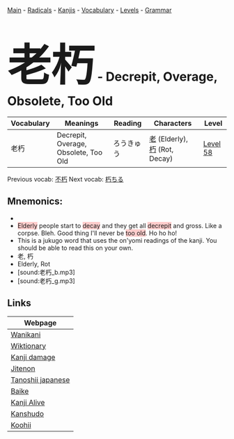 <style> bigfont {font-size: 100px}</style>
[Main](../README.md) -
[Radicals](../radicals.md) -
[Kanjis](../kanjis.md) -
[Vocabulary](../vocabulary.md) -
[Levels](../levels.md) -
[Grammar](../grammar.md)
# <bigfont> 老朽</bigfont> - Decrepit, Overage, Obsolete, Too Old 

| Vocabulary | Meanings | Reading | Characters | Level |
| --- | --- | --- | --- | --- |
| 老朽 | Decrepit, Overage, Obsolete, Too Old | ろうきゅう |  [老](../kanjis/老.md) (Elderly), [朽](../kanjis/朽.md) (Rot, Decay) | [Level 58](../levels/wk_level58.md) |

Previous vocab: [不朽](不朽.md) Next vocab: [朽ちる](朽ちる.md) 

## Mnemonics:

* 
* <span style="background-color:#ffcccb"> Elderly</span> people start to <span style="background-color:#ffcccb"> decay</span> and they get all <span style="background-color:#ffcccb"> decrepit</span> and gross. Like a corpse. Bleh. Good thing I'll never be <span style="background-color:#ffcccb"> too old</span>. Ho ho ho!
* This is a jukugo word that uses the on'yomi readings of the kanji. You should be able to read this on your own.
* 老, 朽
* Elderly, Rot
* [sound:老朽_b.mp3]
* [sound:老朽_g.mp3]


## Links 

| Webpage |
| --- |
| [Wanikani          ](https://www.wanikani.com/kanji/老朽) |
| [Wiktionary        ](https://en.wiktionary.org/wiki/老朽) |
| [Kanji damage      ](http://www.kanjidamage.com/kanji/search?utf8=✓&q=老朽) |
| [Jitenon           ](https://jitenon.com/kanji/老朽) |
| [Tanoshii japanese ](https://www.tanoshiijapanese.com/dictionary/kanji.cfm?k=老朽) |
| [Baike             ](https://baike.baidu.com/item/老朽) |
| [Kanji Alive       ](https://app.kanjialive.com/老朽) |
| [Kanshudo          ](https://www.kanshudo.com/searchmn?q=老朽) |
| [Koohii            ](https://kanji.koohii.com/study/kanji/老朽) |
